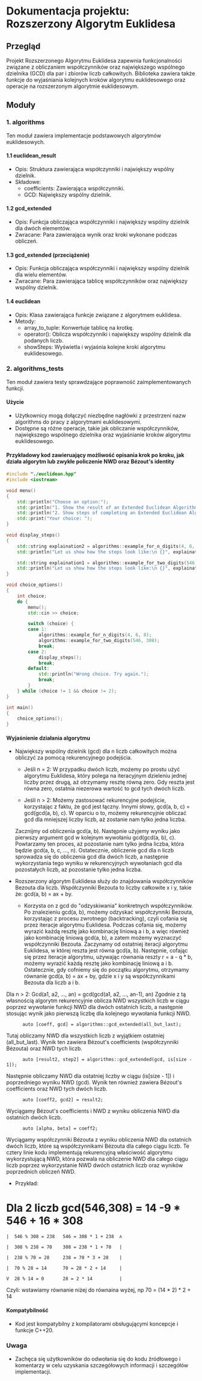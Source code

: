 # Dokumentacja projektu: Rozszerzony Algorytm Euklidesa

## Przegląd

Projekt Rozszerzonego Algorytmu Euklidesa zapewnia funkcjonalności związane z
obliczaniem współczynników oraz największego wspólnego dzielnika (GCD) dla par i zbiorów liczb całkowitych.
Biblioteka zawiera także funkcje do wyjaśniania kolejnych kroków algorytmu euklidesowego
oraz operacje na rozszerzonym algorytmie euklidesowym.

## Moduły

### 1. algorithms

Ten moduł zawiera implementacje podstawowych algorytmów euklidesowych.

#### 1.1 euclidean_result

- Opis: Struktura zawierająca współczynniki i największy wspólny dzielnik.
- Składowe:
  - coefficients: Zawierająca współczynniki.
  - GCD: Największy wspólny dzielnik.

#### 1.2 gcd_extended

- Opis: Funkcja obliczająca współczynniki i największy wspólny dzielnik dla dwóch elementów.
- Zwracane: Para zawierająca wynik oraz kroki wykonane podczas obliczeń.

#### 1.3 gcd_extended (przeciążenie)

- Opis: Funkcja obliczająca współczynniki i największy wspólny dzielnik dla wielu elementów.
- Zwracane: Para zawierająca tablicę współczynników oraz największy wspólny dzielnik.

#### 1.4 euclidean

- Opis: Klasa zawierająca funkcje związane z algorytmem euklidesa.
- Metody:
  - array_to_tuple: Konwertuje tablicę na krotkę.
  - operator(): Oblicza współczynniki i największy wspólny dzielnik dla podanych liczb.
  - showSteps: Wyświetla i wyjaśnia kolejne kroki algorytmu euklidesowego.

### 2. algorithms_tests

Ten moduł zawiera testy sprawdzające poprawność zaimplementowanych funkcji.

#### Użycie

- Użytkownicy mogą dołączyć niezbędne nagłówki z przestrzeni nazw algorithms do pracy z algorytmami euklidesowymi.
- Dostępne są różne operacje, takie jak obliczanie współczynników, największego wspólnego dzielnika oraz wyjaśnianie kroków algorytmu euklidesowego.

#### Przykładowy kod zawieruający możliwość opisania krok po kroku, jak działa algorytm lub zwykłe policzenie NWD oraz Bézout's identity
```cpp
#include "./euclidean.hpp"
#include <iostream>

void menu()
{
    std::println("Choose an option:");
    std::println("1. Show the result of an Extended Euclidean Algorithm.");
    std::println("2. Show steps of completing an Extended Euclidean Algorithm.");
    std::print("Your choice: ");
}

void display_steps()
{
    std::string explaination2 = algorithms::example_for_n_digits(4, 6, 8);
    std::println("Let us show how the steps look like:\n {}", explaination2);

    std::string explaination1 = algorithms::example_for_two_digits(546, 308);
    std::println("Let us show how the steps look like:\n {}", explaination1);
}

void choice_options()
{
    int choice;
    do {
        menu();
        std::cin >> choice;

        switch (choice) {
        case 1:
            algorithms::example_for_n_digits(4, 6, 8);
            algorithms::example_for_two_digits(546, 308);
            break;
        case 2:
            display_steps();
            break;
        default:
            std::println("Wrong choice. Try again.");
            break;
        }
    } while (choice != 1 && choice != 2);
}

int main()
{
    choice_options();
}
```

#### Wyjaśnienie działania algorytmu

- Największy wspólny dzielnik (gcd) dla n liczb całkowitych można obliczyć za pomocą rekurencyjnego podejścia.

    - Jeśli n = 2: W przypadku dwóch liczb, możemy po prostu użyć algorytmu Euklidesa, który polega na iteracyjnym dzieleniu jednej liczby przez drugą,
      aż otrzymamy resztę równą zero. Gdy reszta jest równa zero, ostatnia niezerowa wartość to gcd tych dwóch liczb.

    - Jeśli n > 2: Możemy zastosować rekurencyjne podejście, korzystając z faktu, że gcd jest łączny. Innymi słowy, gcd(a, b, c) = gcd(gcd(a, b), c).
      W oparciu o to, możemy rekurencyjnie obliczać gcd dla mniejszej liczby liczb, aż zostanie nam tylko jedna liczba.

    Zacznijmy od obliczenia gcd(a, b).
    Następnie użyjemy wyniku jako pierwszy argument gcd w kolejnym wywołaniu gcd(gcd(a, b), c).
    Powtarzamy ten proces, aż pozostanie nam tylko jedna liczba, która będzie gcd(a, b, c, ..., n).
    Ostatecznie, obliczenie gcd dla n liczb sprowadza się do obliczenia gcd dla dwóch liczb, a następnie wykorzystania tego wyniku w rekurencyjnych
    wywołaniach gcd dla pozostałych liczb, aż pozostanie tylko jedna liczba. 

- Rozszerzony algorytm Euklidesa służy do znajdowania współczynników Bezouta dla liczb. Współczynniki Bezouta to liczby całkowite x i y, takie że: gcd(a, b) = ax + by.

    - Korzysta on z gcd do "odzyskiwania" konkretnych współczynników. Po znalezieniu gcd(a, b), możemy odzyskać współczynniki Bezouta, korzystając
      z procesu zwrotnego (backtracking), czyli cofania się przez iteracje algorytmu Euklidesa. Podczas cofania się, możemy wyrazić każdą resztę
      jako kombinację liniową a i b, a więc również jako kombinację liniową gcd(a, b), a zatem możemy wyznaczyć współczynniki Bezouta. Zaczynamy od
      ostatniej iteracji algorytmu Euklidesa, w której reszta jest równa gcd(a, b). Następnie, cofając się przez iteracje algorytmu, używając
      równania reszty r = a - q * b, możemy wyrazić każdą resztę jako kombinację liniową a i b. Ostatecznie, gdy cofniemy się do początku algorytmu,
      otrzymamy równanie gcd(a, b) = ax + by, gdzie x i y są współczynnikami Bezouta dla liczb a i b.

 Dla n > 2:
 Gcd(a1, a2, ..., an) = gcd(gcd(a1, a2, ..., an-1), an)
 Zgodnie z tą własnością algorytm rekurencyjnie oblicza NWD wszystkich liczb w ciągu poprzez wywołanie funkcji NWD dla dwóch ostatnich liczb,
 a następnie stosując wynik jako pierwszą liczbę dla kolejnego wywołania funkcji NWD. 
```
      auto [coeff, gcd] = algorithms::gcd_extended(all_but_last);
```
   Tutaj obliczamy NWD dla wszystkich liczb z wyjątkiem ostatniej (all_but_last). Wynik ten zawiera Bézout's coefficients (współczynniki Bézouta)
   oraz NWD tych liczb.
```    
      auto [result2, step2] = algorithms::gcd_extended(gcd, is[size - 1]);
```
   Następnie obliczamy NWD dla ostatniej liczby w ciągu (is[size - 1]) i poprzedniego wyniku NWD (gcd). Wynik ten również zawiera Bézout's
      coefficients oraz NWD tych dwóch liczb.
```
      auto [coeff2, gcd2] = result2;
```

   Wyciągamy Bézout's coefficients i NWD z wyniku obliczenia NWD dla ostatnich dwóch liczb.

```
      auto [alpha, beta] = coeff2;
```

   Wyciągamy współczynniki Bézouta z wyniku obliczenia NWD dla ostatnich dwóch liczb, które są współczynnikami Bézouta dla całego ciągu liczb.
      Te cztery linie kodu implementują rekurencyjną właściwość algorytmu wykorzystującą NWD, która pozwala na obliczenie NWD dla całego ciągu liczb poprzez wykorzystanie NWD dwóch ostatnich liczb oraz wyników poprzednich obliczeń NWD.


- Przykład:

#  Dla 2 liczb gcd(546,308) = 14 -9 * 546 + 16 * 308

    |  546 % 308 = 238   546 = 308 * 1 + 238  ʌ

    |  308 % 238 = 70    308 = 238 * 1 + 70   |

    |  238 % 70 = 28     238 = 70 * 3 + 28    |

    |  70 % 28 = 14      70 = 28 * 2 + 14     |

    V  28 % 14 = 0       28 = 2 * 14          |

   Czyli: wstawiamy równanie niżej do równaina wyżej, np 70 = (14 * 2) * 2 + 14

#### Kompatybilność
* Kod jest kompatybilny z kompilatorami obsługującymi koncepcje i 
funkcje C++20.

### Uwaga
* Zachęca się użytkowników do odwołania się do kodu źródłowego i 
komentarzy w celu uzyskania szczegółowych informacji i szczegółów 
implementacji.